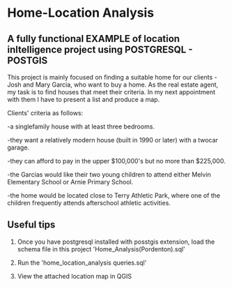 # Home-Location Analysis 

## A fully functional EXAMPLE of location inltelligence project using POSTGRESQL - POSTGIS 


This project is mainly focused on finding a suitable home for our clients - Josh and Mary Garcia, who want to buy a home. As the real estate agent, my task is to find houses that meet their criteria. In my next appointment with them I have to present a list and produce a map. 

Clients' criteria as follows:

 -a singlefamily house with at least three bedrooms. 
 
 -they want a relatively modern house (built in 1990 or later) with a twocar garage. 
 
 -they can afford to pay in the upper $100,000's but no more than $225,000.

-the Garcias would like their two young children to attend either Melvin Elementary School or Arnie Primary School. 

-the home would be located close to Terry Athletic Park, where one of the children frequently attends afterschool athletic activities.

## Useful tips

1. Once you have postgresql installed with posstgis extension, load the schema file in this project 'Home_Analysis(Pordenton).sql'

2. Run the 'home_location_analysis queries.sql'

3. View the attached location map in QGIS
